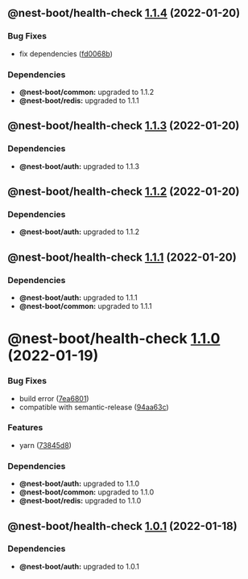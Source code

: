## @nest-boot/health-check [1.1.4](https://github.com/d4rkcr0w/nest-boot/compare/@nest-boot/health-check@1.1.3...@nest-boot/health-check@1.1.4) (2022-01-20)


### Bug Fixes

* fix dependencies ([fd0068b](https://github.com/d4rkcr0w/nest-boot/commit/fd0068b0842bb0001038dca8b6375d464dd89ed6))





### Dependencies

* **@nest-boot/common:** upgraded to 1.1.2
* **@nest-boot/redis:** upgraded to 1.1.1

## @nest-boot/health-check [1.1.3](https://github.com/d4rkcr0w/nest-boot/compare/@nest-boot/health-check@1.1.2...@nest-boot/health-check@1.1.3) (2022-01-20)





### Dependencies

* **@nest-boot/auth:** upgraded to 1.1.3

## @nest-boot/health-check [1.1.2](https://github.com/d4rkcr0w/nest-boot/compare/@nest-boot/health-check@1.1.1...@nest-boot/health-check@1.1.2) (2022-01-20)





### Dependencies

* **@nest-boot/auth:** upgraded to 1.1.2

## @nest-boot/health-check [1.1.1](https://github.com/d4rkcr0w/nest-boot/compare/@nest-boot/health-check@1.1.0...@nest-boot/health-check@1.1.1) (2022-01-20)





### Dependencies

* **@nest-boot/auth:** upgraded to 1.1.1
* **@nest-boot/common:** upgraded to 1.1.1

# @nest-boot/health-check [1.1.0](https://github.com/d4rkcr0w/nest-boot/compare/@nest-boot/health-check@1.0.1...@nest-boot/health-check@1.1.0) (2022-01-19)


### Bug Fixes

* build error ([7ea6801](https://github.com/d4rkcr0w/nest-boot/commit/7ea6801200bf4869d17461769335d8887388657c))
* compatible with semantic-release ([94aa63c](https://github.com/d4rkcr0w/nest-boot/commit/94aa63cd1f8f7c850a71180ac6cdc300234a78d1))


### Features

* yarn ([73845d8](https://github.com/d4rkcr0w/nest-boot/commit/73845d8f3b2038c1814faa86b6170bc9a05502aa))





### Dependencies

* **@nest-boot/auth:** upgraded to 1.1.0
* **@nest-boot/common:** upgraded to 1.1.0
* **@nest-boot/redis:** upgraded to 1.1.0

## @nest-boot/health-check [1.0.1](https://github.com/d4rkcr0w/nest-boot/compare/@nest-boot/health-check@1.0.0...@nest-boot/health-check@1.0.1) (2022-01-18)





### Dependencies

* **@nest-boot/auth:** upgraded to 1.0.1
